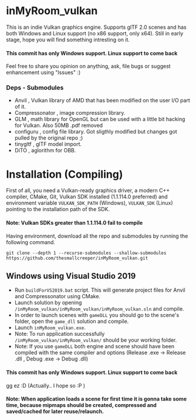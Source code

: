 # inMyRoom_vulkan
This is an indie Vulkan graphics engine. Supports glTF 2.0 scenes and has both Windows and Linux support (no x86 support, only x64).
Still in early stage, hope you will find something intresting on it.

#### This commit has only Windows support. Linux support to come back

Feel free to share you opinion on anything, ask, file bugs or suggest enhancement using "Issues" :)

### Deps - Submodules
* Anvil , Vulkan library of AMD that has been modified on the user I/O part of it.
* Compressonator , image compression library.
* GLM , math library for OpenGL but can be used with a little bit hacking for Vulkan. Also 50MB .pdf removed
* configuru , config file library. Got sligthly modified but changes got pulled by the original repo ;)
* tinygltf , glTF model import.
* DiTO , aglorithm for OBB.

# Installation (Compiling)

  First of all, you need a Vulkan-ready graphics driver, a modern C++ compiler, CMake, Git, Vulkan SDK installed (1.1.114.0 preferred) and environment variable `VULKAN_SDK_PATH` (Windows),  `VULKAN_SDK` (Linux) pointing to the installation path of the SDK.
   #### Note: Vulkan SDKs greater than 1.1.114.0 fail to compile
  
  Having environment, download all the repo and submodules by running the following command.
  ```
git clone --depth 1 --recurse-submodules --shallow-submodules https://github.com/thesmallcreeper/inMyRoom_vulkan.git
  ```
 ## Windows using Visual Studio 2019
 
 * Run `buildForVS2019.bat` script. This will generate project files for Anvil and Compressonator using CMake.
 * Launch solution by opening `/inMyRoom_vulkan/inMyRoom_vulkan/inMyRoom_vulkan.sln` and compile. 
 * In order to launch scenes with `gameDLL` you should go to the scene's folder, open the `game_dll` solution and compile.
 * Launch `inMyRoom_vulkan.exe`.
 * Note: To run application successfully `/inMyRoom_vulkan/inMyRoom_vulkan/` should be your working folder.
 * Note: If you use `gameDLL` both engine and scene should have been compiled with the same compiler and options (Release .exe -> Release .dll , Debug .exe -> Debug .dll)
 
 #### This commit has only Windows support. Linux support to come back
 
 gg ez :D (Actually.. I hope so :P )
 
  #### Note: When application loads a scene for first time it is gonna take some time, because mipmaps should be created, compressed and saved/cached for later reuse/relaunch.
